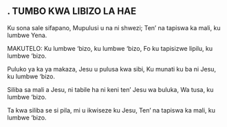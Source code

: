 ## . TUMBO KWA LIBIZO LA HAE

Ku sona sale sifapano, Mupulusi u na ni shwezi;
Ten’ na tapiswa ka mali, ku lumbwe Yena.

MAKUTELO:
Ku lumbwe ‘bizo, ku lumbwe ‘bizo,
Fo ku tapisizwe lipilu, ku lumbwe ‘bizo.


Puluko ya ka ya makaza, Jesu u pulusa kwa sibi,
Ku munati ku ba ni Jesu, ku lumbwe ‘bizo.


Siliba sa mali a Jesu, ni tabile ha ni keni ten’
Jesu wa buluka, Wa tusa, ku lumbwe ‘bizo.


Ta kwa siliba se si pila, mi u ikwiseze ku Jesu,
Ten’ na tapiswa ka mali, ku lumbwe ‘bizo.



